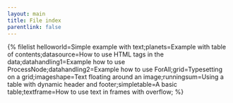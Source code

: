 ```yaml
---
layout: main
title: File index
parentlink: false
---
```

{% filelist helloworld=Simple example with text;planets=Example with table of contents;datasource=How to use HTML tags in the data;datahandling1=Example how to use ProcessNode;datahandling2=Example how to use ForAll;grid=Typesetting on a grid;imageshape=Text floating around an image;runningsum=Using a table with dynamic header and footer;simpletable=A basic table;textframe=How to use text in frames with overflow; %}